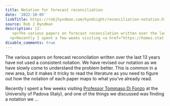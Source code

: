 ```yaml
---
title: Notation for forecast reconciliation
date: '2022-10-05'
linkTitle: https://robjhyndman.com/hyndsight/reconciliation-notation.html
source: Rob J Hyndman
description: |2-
   <p>The various papers on forecast reconcilation written over the last 13 years have not used a consistent notation. We have revised our notation as we have slowly come to understand the problem better. This is common in a new area, but it makes it tricky to read the literature as you need to figure out how the notation of each paper maps to what you’ve already read.</p>
  <p>Recently I spent a few weeks visiting <a href="https://homes.stat.unipd.it/tommasodifonzo/">Professor Tommaso Di Fonzo</a> at the University of Padova (Italy), and one of the things we discussed was finding a notation we ...
disable_comments: true
---
```

 <p>The various papers on forecast reconcilation written over the last 13 years have not used a consistent notation. We have revised our notation as we have slowly come to understand the problem better. This is common in a new area, but it makes it tricky to read the literature as you need to figure out how the notation of each paper maps to what you’ve already read.</p>
<p>Recently I spent a few weeks visiting <a href="https://homes.stat.unipd.it/tommasodifonzo/">Professor Tommaso Di Fonzo</a> at the University of Padova (Italy), and one of the things we discussed was finding a notation we ...